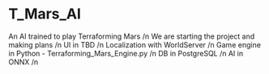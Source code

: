 # T_Mars_AI
An AI trained to play Terraforming Mars /n
We are starting the project and making plans /n
UI in TBD /n
Localization with WorldServer  /n
Game engine in Python - Terraforming_Mars_Engine.py  /n
DB in PostgreSQL /n
AI in ONNX /n
